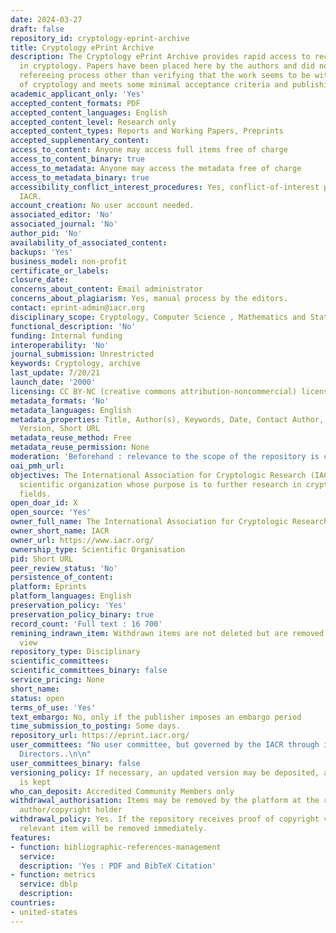 ```yaml
---
date: 2024-03-27
draft: false
repository_id: cryptology-eprint-archive
title: Cryptology ePrint Archive
description: The Cryptology ePrint Archive provides rapid access to recent research
  in cryptology. Papers have been placed here by the authors and did not undergo any
  refereeing process other than verifying that the work seems to be within the scope
  of cryptology and meets some minimal acceptance criteria and publishing conditions.
academic_applicant_only: 'Yes'
accepted_content_formats: PDF
accepted_content_languages: English
accepted_content_level: Research only
accepted_content_types: Reports and Working Papers, Preprints
accepted_supplementary_content:
access_to_content: Anyone may access full items free of charge
access_to_content_binary: true
access_to_metadata: Anyone may access the metadata free of charge
access_to_metadata_binary: true
accessibility_conflict_interest_procedures: Yes, conflict-of-interest policy of the
  IACR.
account_creation: No user account needed.
associated_editor: 'No'
associated_journal: 'No'
author_pid: 'No'
availability_of_associated_content:
backups: 'Yes'
business_model: non-profit
certificate_or_labels:
closure_date:
concerns_about_content: Email administrator
concerns_about_plagiarism: Yes, manual process by the editors.
contact: eprint-admin@iacr.org
disciplinary_scope: Cryptology, Computer Science , Mathematics and Statistics
functional_description: 'No'
funding: Internal funding
interoperability: 'No'
journal_submission: Unrestricted
keywords: Cryptology, archive
last_update: 7/20/21
launch_date: '2000'
licensing: CC BY-NC (creative commons attribution-noncommercial) license
metadata_formats: 'No'
metadata_languages: English
metadata_properties: Title, Author(s), Keywords, Date, Contact Author, Available format(s),
  Version, Short URL
metadata_reuse_method: Free
metadata_reuse_permission: None
moderation: 'Beforehand : relevance to the scope of the repository is checked'
oai_pmh_url:
objectives: The International Association for Cryptologic Research (IACR) is a non-profit
  scientific organization whose purpose is to further research in cryptology and related
  fields.
open_doar_id: X
open_source: 'Yes'
owner_full_name: The International Association for Cryptologic Research
owner_short_name: IACR
owner_url: https://www.iacr.org/
ownership_type: Scientific Organisation
pid: Short URL
peer_review_status: 'No'
persistence_of_content:
platform: Eprints
platform_languages: English
preservation_policy: 'Yes'
preservation_policy_binary: true
record_count: 'Full text : 16 700'
remining_indrawn_item: Withdrawn items are not deleted but are removed from public
  view
repository_type: Disciplinary
scientific_committees:
scientific_committees_binary: false
service_pricing: None
short_name:
status: open
terms_of_use: 'Yes'
text_embargo: No, only if the publisher imposes an embargo period
time_submission_to_posting: Some days.
repository_url: https://eprint.iacr.org/
user_committees: "No user committee, but governed by the IACR through its Board of
  Directors..\n\n"
user_committees_binary: false
versioning_policy: If necessary, an updated version may be deposited, and history
  is kept
who_can_deposit: Accredited Community Members only
withdrawal_authorisation: Items may be removed by the platform at the request of the
  author/copyright holder
withdrawal_policy: Yes. If the repository receives proof of copyright violation, the
  relevant item will be removed immediately.
features:
- function: bibliographic-references-management
  service:
  description: 'Yes : PDF and BibTeX Citation'
- function: metrics
  service: dblp
  description:
countries:
- united-states
---
```




